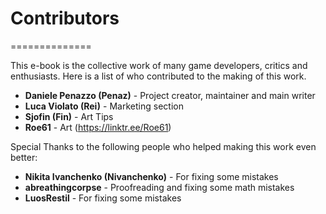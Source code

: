 Contributors
==============

==============

This e-book is the collective work of many game developers, critics and enthusiasts. Here is a list of who contributed to the making of this work.

- **Daniele Penazzo (Penaz)** - Project creator, maintainer and main writer
- **Luca Violato (Rei)** - Marketing section
- **Sjofin (Fin)** - Art Tips
- **Roe61** - Art (<https://linktr.ee/Roe61>)

Special Thanks to the following people who helped making this work even better:

- **Nikita Ivanchenko (Nivanchenko)** - For fixing some mistakes
- **abreathingcorpse** - Proofreading and fixing some math mistakes
- **LuosRestil** - For fixing some mistakes
